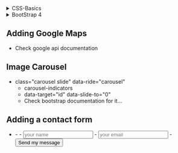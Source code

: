 <details>
    <summary>CSS-Basics</summary>


## CSS3 Basic Rules
1. Mobile First Mentaility
2. Modual Based Code
3. Web Font Support
4. Enables Faster Development & Load  Times
5. 2D & 3D Animations
6. New Colors & Image Effects
7. Box Sizing Fixes

## ID Selectors
- In CSS will always start with a #

## Class Selectors
- Is used for smaller and individual styles within the page
- It starts with a .
## Element selectors
- Applies to HTML Elements

## All Selectors
- starts with a *


# CSS3 Advanced
## Box Model
- width: 400px;
- border:solid 2px #000;
- padding:10px
- padding-left:10px;
- margin:100px;

## Adding Color
- Use #


## Borders
- border-left:dotted 5px blue;


## Background images
- div tags are containers
- background: url("URL") top center no-repeat;
- class=""

## Styling links
- <a href="#"></a>
- a { color:yellowgreen}

## Styling ID tags
- Create structures to a document
- #topArea { background-color:#000;}
- <div id="topArea"></div>

## Float & Clear
- column
  - float:left;
  - width:200px;
- clear 
  - clear:both;

## Block and Inline elements
- <span> in css will apply css to just that
- display:block;

## Positioning
- <img src="" class="positionMe/>
- positionMe { position: relative; 
  - top:100px;
  - position:fixed;
  - left:50%  }

## Building The Framework
<style>
    #headerArea{
        width:900px;
        height:75px;
        background:url("header.jpg") top center no-repeat
    }

    #sideArea{
        width:300px;
        float:left;
    }

    #textArea{
        width:600px;

    }

    #footerArea{
        width:900px;
        height:400px;
    }
</style>

## Adding the Elements
- Lots of elements from html...

</details>

<details>
<summary>BootStrap 4</summary>

## What is Bootstrap? 
- Framework for building websites. Keep responsive design in mind.
- Download getbootstrap.com
- Responsive meta tag
    <meta name="viewport">
- So read bootstrap documentation to get what you want. 
- Lists are done with <ul></ul>

## Creating Containers
    - <div class="container"> </div>
      - <div class="row">
      - <div class="col-lg-4 col-sm-6">
      - <div class="card"> # Cool images http://placehold.it/
        - <img class="card-img-top">
        - <div class="card-body"> 
          -<h4 class="card-title">
    - Container fluid
      - will go as wide as the browser goes

## Styling images
- class="rounded"
- rounded-circle 
- img-fluid
- img-thumbnail

## Creating the Footer
- footer class="py-5 bg-dark"
  - <div class="container"> 
  - <p>Footer Copy Here </p>
  - fixed-bottom

## Adding styled buttons
- <button type="button" class="btn">

</details>

## Adding Google Maps
- Check google api documentation

## Image Carousel
- class="carousel slide" data-ride="carousel"
  - carousel-indicators
  - data-target="id" data-slide-to="0"
  - Check bootstrap documentation for it...


## Adding a contact form
- <form> 
  - <label for="name">
  - <input type="text" class="form-control" id="name" placeholder="your name">
  - <input type="text" class="form-control" id="email" placeholder="your email">
  -<button type="submit" class="btn btn-primary">Send my message</button>
  
